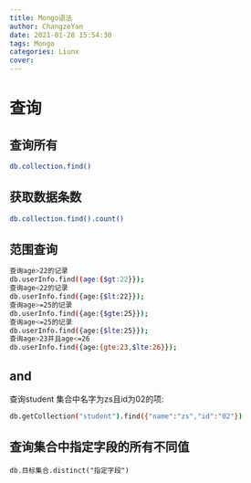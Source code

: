 ```yaml
---
title: Mongo语法
author: ChangzeYan
date: 2021-01-28 15:54:30
tags: Mongo
categories: Liunx
cover:
---
```


# 查询

## 查询所有
```bash
db.collection.find()
```

## 获取数据条数
```bash
db.collection.find().count()
```

## 范围查询
```bash
查询age>22的记录
db.userInfo.find((age:{$gt:22}});
查询age<22的记录
db.userInfo.find({age:{$lt:22}});
查询age>=25的记录
db.userInfo.find({age:{$gte:25}});
查询age<=25的记录
db.userInfo.find({age:{$lte:25}});
查询age>23并且age<=26
db.userInfo.find({age:{gte:23,$lte:26}});
```

## and
查询student 集合中名字为zs且id为02的项:
```bash
db.getCollection("student").find({"name":"zs","id":"02"})
```

## 查询集合中指定字段的所有不同值
```
db.目标集合.distinct("指定字段")
```